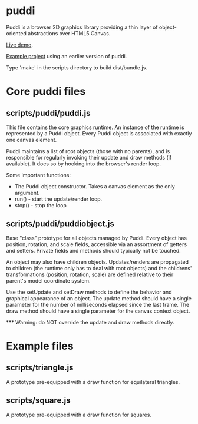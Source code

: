 # puddi

Puddi is a browser 2D graphics library providing a thin layer of
object-oriented abstractions over HTML5 Canvas.

[Live demo](https://bagnalla.github.io/puddi_hello_world/).

[Example project](https://bagnalla.github.io/AAL/) using an earlier
version of puddi.

Type 'make' in the scripts directory to build dist/bundle.js.


# Core puddi files

## scripts/puddi/puddi.js

This file contains the core graphics runtime. An instance of the
runtime is represented by a Puddi object. Every Puddi object is
associated with exactly one canvas element.

Puddi maintains a list of root objects (those with no parents), and is
responsible for regularly invoking their update and draw methods (if
available). It does so by hooking into the browser's render loop.

Some important functions:

* The Puddi object constructor. Takes a canvas element as the only argument.
* run() - start the update/render loop.
* stop() - stop the loop


## scripts/puddi/puddiobject.js

Base "class" prototype for all objects managed by Puddi. Every object
has position, rotation, and scale fields, accessible via an assortment
of getters and setters. Private fields and methods should typically
not be touched.

An object may also have children objects. Updates/renders are
propagated to children (the runtime only has to deal with root
objects) and the childrens' transformations (position, rotation,
scale) are defined relative to their parent's model coordinate system.

Use the setUpdate and setDraw methods to define the behavior and
graphical appearance of an object. The update method should have a
single parameter for the number of milliseconds elapsed since the last
frame. The draw method should have a single parameter for the canvas
context object.

*** Warning: do NOT override the update and draw methods directly.


# Example files

## scripts/triangle.js

A prototype pre-equipped with a draw function for equilateral
triangles.

## scripts/square.js

A prototype pre-equipped with a draw function for squares.